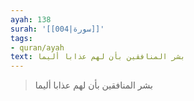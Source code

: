 ```yaml
---
ayah: 138
surah: '[[004|سورة]]'
tags:
- quran/ayah
text: بشر المنافقين بأن لهم عذابا أليما
---
```

> بشر المنافقين بأن لهم عذابا أليما
